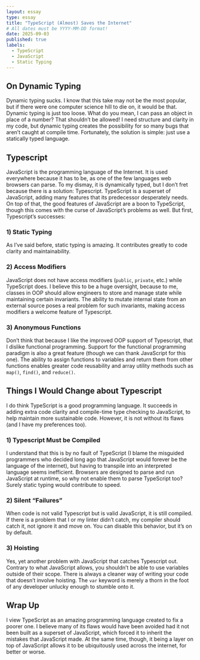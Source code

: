 ```yaml
---
layout: essay
type: essay
title: "TypeScript (Almost) Saves the Internet"
# All dates must be YYYY-MM-DD format!
date: 2025-09-03
published: true
labels:
  - TypeScript
  - JavaScript
  - Static Typing
---
```


## On Dynamic Typing

Dynamic typing sucks. I know that this take may not be the most popular, but if there were one computer science hill to die on, it would be that. Dynamic typing is just too loose. What do you mean, I can pass an object in place of a number? That shouldn’t be allowed! I need structure and clarity in my code, but dynamic typing creates the possibility for so many bugs that aren’t caught at compile time. Fortunately, the solution is simple: just use a statically typed language.

## Typescript

JavaScript is the programming language of the Internet. It is used everywhere because it has to be, as one of the few languages web browsers can parse. To my dismay, it is dynamically typed, but I don’t fret because there is a solution: Typescript. TypeScript is a superset of JavaScript, adding many features that its predecessor desperately needs. On top of that, the good features of JavaScript are a boon to TypeScript, though this comes with the curse of JavaScript’s problems as well. But first, Typescript’s successes:

### 1) Static Typing

As I’ve said before, static typing is amazing. It contributes greatly to code clarity and maintainability.

### 2) Access Modifiers

JavaScript does not have access modifiers (`public`, `private`, etc.) while TypeScript does. I believe this to be a huge oversight, because to me, classes in OOP should allow engineers to store and manage state while maintaining certain invariants. The ability to mutate internal state from an external source poses a real problem for such invariants, making access modifiers a welcome feature of Typescript.

### 3) Anonymous Functions

Don’t think that because I like the improved OOP support of Typescript, that I dislike functional programming. Support for the functional programming paradigm is also a great feature (though we can thank JavaScript for this one). The ability to assign functions to variables and return them from other functions enables greater code reusability and array utility methods such as `map()`, `find()`, and `reduce()`.

## Things I Would Change about Typescript

I do think TypeScript is a good programming language. It succeeds in adding extra code clarity and compile-time type checking to JavaScript, to help maintain more sustainable code. However, it is not without its flaws (and I have my preferences too).

### 1) Typescript Must be Compiled

I understand that this is by no fault of TypeScript (I blame the misguided programmers who decided long ago that JavaScript would forever be the language of the internet), but having to transpile into an interpreted language seems inefficient. Browsers are designed to parse and run JavaScript at runtime, so why not enable them to parse TypeScript too? Surely static typing would contribute to speed.

### 2) Silent “Failures”

When code is not valid Typescript but is valid JavaScript, it is still compiled. If there is a problem that I or my linter didn’t catch, my compiler should catch it, not ignore it and move on. You can disable this behavior, but it’s on by default.

### 3) Hoisting

Yes, yet another problem with JavaScript that catches Typescript out. Contrary to what JavaScript allows, you shouldn’t be able to use variables outside of their scope. There is always a cleaner way of writing your code that doesn’t involve hoisting. The `var` keyword is merely a thorn in the foot of any developer unlucky enough to stumble onto it.

## Wrap Up

I view TypeScript as an amazing programming language created to fix a poorer one. I believe many of its flaws would have been avoided had it not been built as a superset of JavaScript, which forced it to inherit the mistakes that JavaScript made. At the same time, though, it being a layer on top of JavaScript allows it to be ubiquitously used across the internet, for better or worse.
